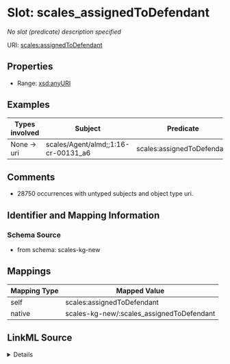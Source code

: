 

# Slot: scales_assignedToDefendant


_No slot (predicate) description specified_





URI: [scales:assignedToDefendant](http://schemas.scales-okn.org/rdf/scales#assignedToDefendant)



<!-- no inheritance hierarchy -->








## Properties

* Range: [xsd:anyURI](http://www.w3.org/2001/XMLSchema#anyURI)






## Examples

| Types involved | Subject | Predicate | Object |
| --- | --- | --- | --- |
| None → uri | scales/Agent/almd;;1:16-cr-00131_a6 | scales:assignedToDefendant | scales/Agent/almd;;1:16-cr-00131_a1 |


## Comments

* 28750 occurrences with untyped subjects and object type uri.

## Identifier and Mapping Information







### Schema Source


* from schema: scales-kg-new




## Mappings

| Mapping Type | Mapped Value |
| ---  | ---  |
| self | scales:assignedToDefendant |
| native | scales-kg-new/:scales_assignedToDefendant |




## LinkML Source

<details>

```yaml
name: scales_assignedToDefendant
description: No slot (predicate) description specified
comments:
- 28750 occurrences with untyped subjects and object type uri.
examples:
- description: None → uri
  object:
    example_object: scales/Agent/almd;;1:16-cr-00131_a1
    example_object_type: uri
    example_predicate: scales:assignedToDefendant
    example_subject: scales/Agent/almd;;1:16-cr-00131_a6
    example_subject_type: None
from_schema: scales-kg-new
rank: 1000
slot_uri: scales:assignedToDefendant
alias: scales_assignedToDefendant
range: uri

```
</details>